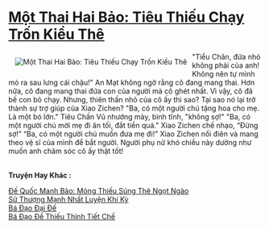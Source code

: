 <a href="https://truyenwiki.net/mot-thai-hai-bao-tieu-thieu-chay-tron-kieu-the.36267/" title="Một Thai Hai Bảo: Tiêu Thiếu Chạy Trốn Kiều Thê"><h1>Một Thai Hai Bảo: Tiêu Thiếu Chạy Trốn Kiều Thê</h1></a><div style="display:table"><img align="right" style="float: left; padding: 10px;" src="https://truyenwiki.net/a/img/str/src/36267.jpg" alt="Một Thai Hai Bảo: Tiêu Thiếu Chạy Trốn Kiều Thê">"Tiểu Chân, đứa nhỏ không phải của anh! Không nên tự mình mò ra sau lưng cái chậu!" An Mạt không ngờ rằng cô đang mang thai. Hơn nữa, cô đang mang thai đứa con của người mà cô ghét nhất. Vì vậy, cô đã bế con bỏ chạy. Nhưng, thiên thần nhỏ của cô ấy thì sao? Tại sao nó lại trở thành sự trợ giúp của Xiao Zichen? "Ba, có một người chú tặng hoa cho mẹ. Là một bó lớn." Tiêu Chấn Vũ nhướng mày, bình tĩnh, "không sợ!" "Ba, có một người chú mời mẹ đi ăn tối, đắt tiền quá." Xiao Zichen chế nhạo, “Đừng sợ!” “Ba, có một người chú muốn đưa mẹ đi!” Xiao Zichen nổi điên và mang theo vệ sĩ của mình để bắt người. Người phụ nữ khó chiều này dường như muốn anh chăm sóc cô ấy thật tốt!</div><p><br><b>Truyện Hay Khác :</b></p><a href="https://truyenwiki.net/de-quoc-manh-bao-mong-thieu-sung-the-ngot-ngao.38955/" alt="Đế Quốc Manh Bảo: Mỏng Thiếu Sủng Thê Ngọt Ngào">Đế Quốc Manh Bảo: Mỏng Thiếu Sủng Thê Ngọt Ngào</a><br/><a href="https://github.com/nownovels/wikidich/tree/master/truyenhay/35350" alt="Sử Thượng Mạnh Nhất Luyện Khí Kỳ">Sử Thượng Mạnh Nhất Luyện Khí Kỳ</a><br/><a href="https://github.com/nownovels/wikidich/tree/master/truyenhay/35527" alt="Bá Đạo Đại Đế">Bá Đạo Đại Đế</a><br/><a href="https://github.com/nownovels/wikidich/tree/master/truyenhay/36185" alt="Bá Đạo Đế Thiếu Thỉnh Tiết Chế">Bá Đạo Đế Thiếu Thỉnh Tiết Chế</a><br/>